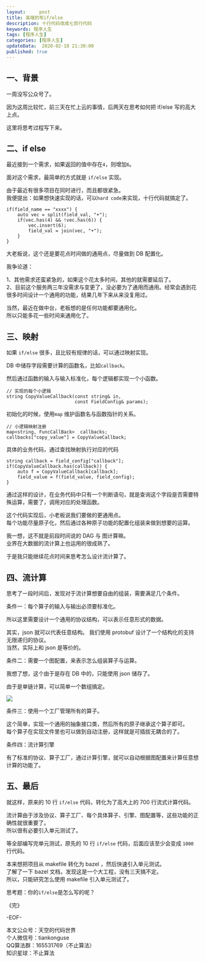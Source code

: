 ```yaml
---   
layout:     post  
title: 高端的写if/else
description: 十行代码改成七百行代码  
keywords: 程序人生  
tags: [程序人生]    
categories: [程序人生]  
updateData:  2020-02-18 21:30:00  
published: true  
---  
```



## 一、背景  


一周没写公众号了。  


因为这周比较忙，前三天在忙上云的事情，后两天在思考如何把 if/else 写的高大上点。  


这里将思考过程写下来。  


## 二、if else  


最近接到一个需求，如果返回的值中存在`4`，则增加`6`。  


面对这个需求，最简单的方式就是 `if/else` 实现。  


由于最近有很多项目在同时进行，而且都很紧急。  
我便提出：如果想快速实现的话，可以`hard code`来实现，十行代码就搞定了。  


```
if(field_name == "xxxx") {
    auto vec = split(field_val, "+");
    if(vec.has(4) && !vec.has(6)) {
        vec.insert(6);
        field_val = join(vec, "+");
    }
}
```


大老板说，这个还是要花点时间做的通用点，尽量做到 DB 配置化。  


我争论道： 


1、其他需求还蛮紧急的，如果这个花太多时间，其他的就需要延后了。  
2、目前这个服务两三年没需求与变更了，没必要为了通用而通用。经常会遇到花很多时间设计一个通用的功能，结果几年下来从来没复用过。  


当然，最近在做中台，老板想的是任何功能都要通用化。  
所以只能多花一些时间来通用化了。  


## 三、映射  


如果 `if/else` 很多，且比较有规律的话，可以通过映射实现。  


DB 中储存字段需要计算的函数名，比如`callback`。  


然后通过函数的输入与输入标准化，每个逻辑都实现一个小函数。  


```
// 实现的每个小逻辑  
string CopyValueCallback(const string& in,
                         const FieldConfig& params);
```



初始化的时候，使用`map` 维护函数名与函数指针的关系。  


```
// 小逻辑映射注册
map<string, FuncCallBack>  callbacks;
callbacks["copy_value"] = CopyValueCallback;
```


具体的业务代码，通过查找映射执行对应的代码  


```
string callback = field_config["callback"];
if(CopyValueCallback.has(callback)) {
    auto f = CopyValueCallback[callback];
    field_value = f(field_value, field_config);
}
```


通过这样的设计，在业务代码中只有一个判断语句，就是查询这个字段是否需要特殊运算，需要了，调用对应的处理函数。  


这个代码实现后，小老板说我们要做的更通用点。  
每个功能尽量原子化，然后通过各种原子功能的配置化组装来做到想要的运算。  


我一想，这不就是前段时间说的 DAG 与 图计算嘛。  
业界在大数据的流计算上也运用的很成熟了。  


于是我只能继续花点时间来思考怎么设计流计算了。  


## 四、流计算  


思考了一段时间后，发现对于流计算想要自由的组装，需要满足几个条件。  


条件一：每个算子的输入与输出必须要标准化。  


所以这里需要设计一个通用的协议结构，可以表示任意形式的数据。  


其实，json 就可以代表任意结构。 
我们使用 protobuf 设计了一个结构化的支持无限递归的协议。  
当然，实际上和 json 是等价的。  


条件二：需要一个图配置，来表示怎么组装算子与运算。  


我想了想，这个由于是存在 DB 中的，只能使用 json 储存了。  


由于是单链计算，可以简单一个数组搞定。  


![](http://res.tiankonguse.com/images/2020/06/19/001.png)  


条件三：使用一个工厂管理所有的算子。  


这个简单，实现一个通用的抽象接口类，然后所有的原子继承这个算子即可。  
每个算子在实现文件里也可以做到自动注册，这样就是可插拔无耦合的了。  


条件四：流计算引擎  


有了标准的协议、算子工厂，通过计算引擎，就可以自动根据图配置来计算任意想计算的功能了。  


## 五、最后  


就这样，原来的 10 行 `if/else` 代码，转化为了高大上的 700 行流式计算代码。  


流计算由于涉及协议、算子工厂、每个具体算子、引擎、图配置等，这些功能的正确性就很重要了。  
所以很有必要引入单元测试了。  


等全部编写完单元测试，原先的 10 行 `if/else` 代码，后面应该至少会变成 `1000` 行代码。  


本来想把项目从 makefile 转化为 bazel ，然后快速引入单元测试。  
了解了一下 bazel 文档，发现这是一个大工程，没有三天搞不定。  
所以，只能研究怎么使用 makefile 引入单元测试了。  


思考题：你的`if/else`是怎么写的呢？  


《完》  



-EOF-  



本文公众号：天空的代码世界  
个人微信号：tiankonguse  
QQ算法群：165531769（不止算法）  
知识星球：不止算法  

